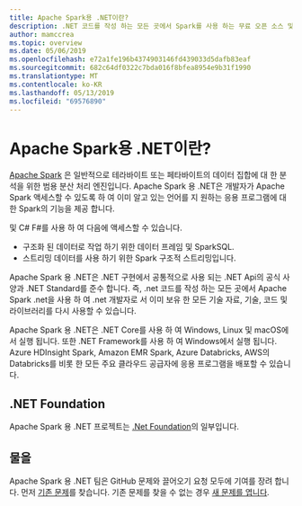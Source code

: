 ```yaml
---
title: Apache Spark용 .NET이란?
description: .NET 코드를 작성 하는 모든 곳에서 Spark를 사용 하는 무료 오픈 소스 및 플랫폼 간 빅 데이터 분석 프레임 워크인 Apache Spark 용 .NET에 대해 알아보세요.
author: mamccrea
ms.topic: overview
ms.date: 05/06/2019
ms.openlocfilehash: e72a1fe196b4374903146fd439033d5dafb83eaf
ms.sourcegitcommit: 682c64df0322c7bda016f8bfea8954e9b31f1990
ms.translationtype: MT
ms.contentlocale: ko-KR
ms.lasthandoff: 05/13/2019
ms.locfileid: "69576890"
---
```

# <a name="what-is-net-for-apache-spark"></a>Apache Spark용 .NET이란?

[Apache Spark](https://spark.apache.org/) 은 일반적으로 테라바이트 또는 페타바이트의 데이터 집합에 대 한 분석을 위한 범용 분산 처리 엔진입니다. Apache Spark 용 .NET은 개발자가 Apache Spark 액세스할 수 있도록 하 여 이미 알고 있는 언어를 지 원하는 응용 프로그램에 대 한 Spark의 기능을 제공 합니다.

및 C# F#를 사용 하 여 다음에 액세스할 수 있습니다.

* 구조화 된 데이터로 작업 하기 위한 데이터 프레임 및 SparkSQL.
* 스트리밍 데이터를 사용 하기 위한 Spark 구조적 스트리밍입니다.

Apache Spark 용 .NET은 .NET 구현에서 공통적으로 사용 되는 .NET Api의 공식 사양과 .NET Standard를 준수 합니다. 즉, .net 코드를 작성 하는 모든 곳에서 Apache Spark .net을 사용 하 여 .net 개발자로 서 이미 보유 한 모든 기술 자료, 기술, 코드 및 라이브러리를 다시 사용할 수 있습니다.

Apache Spark 용 .NET은 .NET Core를 사용 하 여 Windows, Linux 및 macOS에서 실행 됩니다. 또한 .NET Framework를 사용 하 여 Windows에서 실행 됩니다. Azure HDInsight Spark, Amazon EMR Spark, Azure Databricks, AWS의 Databricks를 비롯 한 모든 주요 클라우드 공급자에 응용 프로그램을 배포할 수 있습니다.

## <a name="net-foundation"></a>.NET Foundation

Apache Spark 용 .NET 프로젝트는 [.Net Foundation](https://www.dotnetfoundation.org/)의 일부입니다.

## <a name="contributions"></a>물을

Apache Spark 용 .NET 팀은 GitHub 문제와 끌어오기 요청 모두에 기여를 장려 합니다. 먼저 [기존 문제](https://github.com/dotnet/spark/issues)를 찾습니다. 기존 문제를 찾을 수 없는 경우 [새 문제를 엽니다](https://github.com/dotnet/spark/issues?utf8=%E2%9C%93&q=is%3Aissue+is%3Aopen+).
